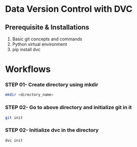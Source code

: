 # Data Version Control with DVC

## Prerequisite & Installations

1. Basic git concepts and commands
2. Python virtual environment
3. pip install dvc


# Workflows


### STEP 01- Create directory using mkdir 
```bash
mkdir <directory_name>
```
### STEP 02- Go to above directory and initialize git in it
```bash
git init
```
### STEP 02- Initialize dvc in the directory
```bash
dvc init
```
